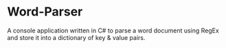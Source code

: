 # Word-Parser
A console application written in C# to parse a word document using RegEx and store it into a dictionary of key & value pairs.
